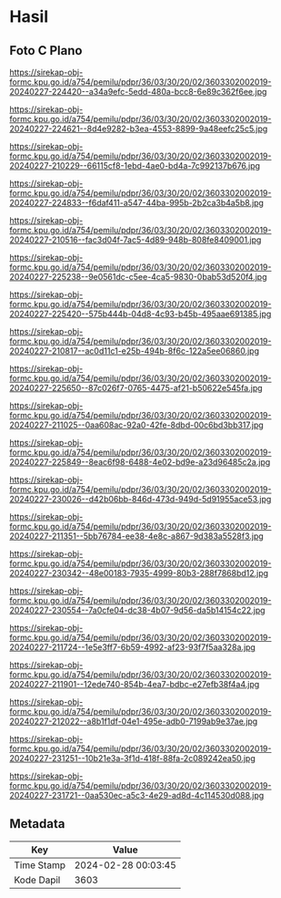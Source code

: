 # Hasil

## Foto C Plano

https://sirekap-obj-formc.kpu.go.id/a754/pemilu/pdpr/36/03/30/20/02/3603302002019-20240227-224420--a34a9efc-5edd-480a-bcc8-6e89c362f6ee.jpg

https://sirekap-obj-formc.kpu.go.id/a754/pemilu/pdpr/36/03/30/20/02/3603302002019-20240227-224621--8d4e9282-b3ea-4553-8899-9a48eefc25c5.jpg

https://sirekap-obj-formc.kpu.go.id/a754/pemilu/pdpr/36/03/30/20/02/3603302002019-20240227-210229--66115cf8-1ebd-4ae0-bd4a-7c992137b676.jpg

https://sirekap-obj-formc.kpu.go.id/a754/pemilu/pdpr/36/03/30/20/02/3603302002019-20240227-224833--f6daf411-a547-44ba-995b-2b2ca3b4a5b8.jpg

https://sirekap-obj-formc.kpu.go.id/a754/pemilu/pdpr/36/03/30/20/02/3603302002019-20240227-210516--fac3d04f-7ac5-4d89-948b-808fe8409001.jpg

https://sirekap-obj-formc.kpu.go.id/a754/pemilu/pdpr/36/03/30/20/02/3603302002019-20240227-225238--9e0561dc-c5ee-4ca5-9830-0bab53d520f4.jpg

https://sirekap-obj-formc.kpu.go.id/a754/pemilu/pdpr/36/03/30/20/02/3603302002019-20240227-225420--575b444b-04d8-4c93-b45b-495aae691385.jpg

https://sirekap-obj-formc.kpu.go.id/a754/pemilu/pdpr/36/03/30/20/02/3603302002019-20240227-210817--ac0d11c1-e25b-494b-8f6c-122a5ee06860.jpg

https://sirekap-obj-formc.kpu.go.id/a754/pemilu/pdpr/36/03/30/20/02/3603302002019-20240227-225650--87c026f7-0765-4475-af21-b50622e545fa.jpg

https://sirekap-obj-formc.kpu.go.id/a754/pemilu/pdpr/36/03/30/20/02/3603302002019-20240227-211025--0aa608ac-92a0-42fe-8dbd-00c6bd3bb317.jpg

https://sirekap-obj-formc.kpu.go.id/a754/pemilu/pdpr/36/03/30/20/02/3603302002019-20240227-225849--8eac6f98-6488-4e02-bd9e-a23d96485c2a.jpg

https://sirekap-obj-formc.kpu.go.id/a754/pemilu/pdpr/36/03/30/20/02/3603302002019-20240227-230026--d42b06bb-846d-473d-949d-5d91955ace53.jpg

https://sirekap-obj-formc.kpu.go.id/a754/pemilu/pdpr/36/03/30/20/02/3603302002019-20240227-211351--5bb76784-ee38-4e8c-a867-9d383a5528f3.jpg

https://sirekap-obj-formc.kpu.go.id/a754/pemilu/pdpr/36/03/30/20/02/3603302002019-20240227-230342--48e00183-7935-4999-80b3-288f7868bd12.jpg

https://sirekap-obj-formc.kpu.go.id/a754/pemilu/pdpr/36/03/30/20/02/3603302002019-20240227-230554--7a0cfe04-dc38-4b07-9d56-da5b14154c22.jpg

https://sirekap-obj-formc.kpu.go.id/a754/pemilu/pdpr/36/03/30/20/02/3603302002019-20240227-211724--1e5e3ff7-6b59-4992-af23-93f7f5aa328a.jpg

https://sirekap-obj-formc.kpu.go.id/a754/pemilu/pdpr/36/03/30/20/02/3603302002019-20240227-211901--12ede740-854b-4ea7-bdbc-e27efb38f4a4.jpg

https://sirekap-obj-formc.kpu.go.id/a754/pemilu/pdpr/36/03/30/20/02/3603302002019-20240227-212022--a8b1f1df-04e1-495e-adb0-7199ab9e37ae.jpg

https://sirekap-obj-formc.kpu.go.id/a754/pemilu/pdpr/36/03/30/20/02/3603302002019-20240227-231251--10b21e3a-3f1d-418f-88fa-2c089242ea50.jpg

https://sirekap-obj-formc.kpu.go.id/a754/pemilu/pdpr/36/03/30/20/02/3603302002019-20240227-231721--0aa530ec-a5c3-4e29-ad8d-4c114530d088.jpg


## Metadata

| Key        | Value               |
| ---------- | ------------------- |
| Time Stamp | 2024-02-28 00:03:45 |
| Kode Dapil | 3603                |



